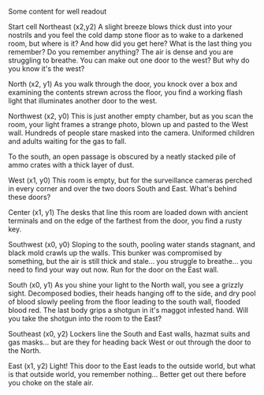 Some content for well readout



Start cell Northeast (x2,y2)
  A slight breeze blows thick dust into your nostrils and you feel the cold damp stone floor as to wake to a darkened room, but where is it?  And how did you get here?  What is the last thing you remember? Do you remember anything?  The air is dense and you are struggling to breathe.  You can make out one door to the west? But why do you know it's the west?

North (x2, y1)
  As you walk through the door, you knock over a box and examining the contents strewn across the floor, you find a working flash light that illuminates another door to the west.

Northwest (x2, y0)
  This is just another empty chamber, but as you scan the room, your light frames a strange photo, blown up and pasted to the West wall.  Hundreds of people stare masked into the camera.  Uniformed children and adults waiting for the gas to fall.

  To the south, an open passage is obscured by a neatly stacked pile of ammo crates with a thick layer of dust.

West (x1, y0)
  This room is empty, but for the surveillance cameras perched in every corner and over the two doors South and East.  What's behind these doors?

Center (x1, y1)
  The desks that line this room are loaded down with ancient terminals and on the edge of the farthest from the door, you find a rusty key.

Southwest (x0, y0)
  Sloping to the south, pooling water stands stagnant, and black mold crawls up the walls.  This bunker was compromised by something, but the air is still thick and stale... you struggle to breathe... you need to find your way out now.  Run for the door on the East wall.

South (x0, y1)
  As you shine your light to the North wall, you see a grizzly sight.  Decomposed bodies, their heads hanging off to the side, and dry pool of blood slowly peeling from the floor leading to the south wall, flooded blood red.  The last body grips a shotgun in it's maggot infested hand.  Will you take the shotgun into the room to the East?

Southeast (x0, y2)
  Lockers line the South and East walls, hazmat suits and gas masks... but are they for heading back West or out through the door to the North.

East (x1, y2)
  Light! This door to the East leads to the outside world, but what is that outside world, you remember nothing... Better get out there before you choke on the stale air.
